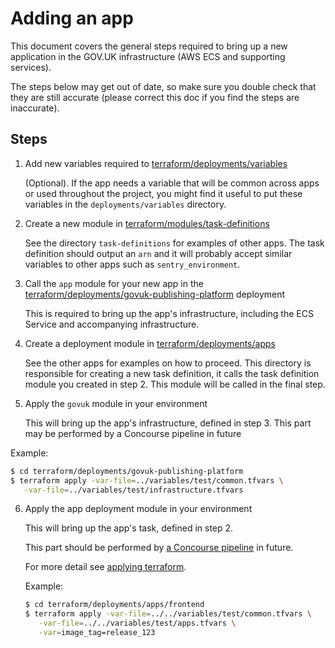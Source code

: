 # Adding an app

This document covers the general steps required to bring up a new application
in the GOV.UK infrastructure (AWS ECS and supporting services).

The steps below may get out of date, so make sure you double check that they
are still accurate (please correct this doc if you find the steps are inaccurate).

## Steps

1. Add new variables required to [terraform/deployments/variables](../terraform/deployments/variables)

   (Optional). If the app needs a variable that will be common across apps or
   used throughout the project, you might find it useful to put these variables
   in the `deployments/variables` directory.

2. Create a new module in [terraform/modules/task-definitions](../terraform/modules/task-definitions)

   See the directory `task-definitions` for examples of other apps.
   The task definition should output an `arn` and it will probably
   accept similar variables to other apps such as `sentry_environment`.

3. Call the `app` module for your new app in the [terraform/deployments/govuk-publishing-platform](../terraform/deployments/govuk-publishing-platform) deployment

   This is required to bring up the app's infrastructure, including the
   ECS Service and accompanying infrastructure.

4. Create a deployment module in [terraform/deployments/apps](../terraform/deployments/apps)

   See the other apps for examples on how to proceed. This directory
   is responsible for creating a new task definition, it calls the task
   definition module you created in step 2. This module will be called in
   the final step.

5. Apply the `govuk` module in your environment

   This will bring up the app's infrastructure, defined in step 3.
   This part may be performed by a Concourse pipeline in future

  Example:

   ```sh
   $ cd terraform/deployments/govuk-publishing-platform
   $ terraform apply -var-file=../variables/test/common.tfvars \
      -var-file=../variables/test/infrastructure.tfvars
   ```

6. Apply the app deployment module in your environment

   This will bring up the app's task, defined in step 2.

   This part should be performed by [a Concourse pipeline](../concourse/pipelines)
   in future.

   For more detail see [applying terraform](applying-terraform.md).

   Example:

   ```sh
   $ cd terraform/deployments/apps/frontend
   $ terraform apply -var-file=../../variables/test/common.tfvars \
      -var-file=../../variables/test/apps.tfvars \
      -var=image_tag=release_123
   ```
